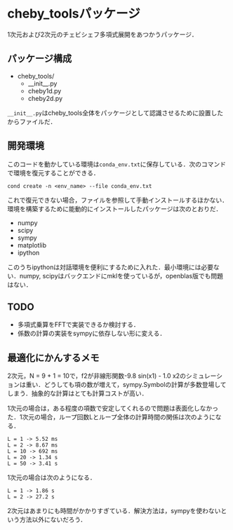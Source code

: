 # cheby\_toolsパッケージ

1次元および2次元のチェビシェフ多項式展開をあつかうパッケージ．

## パッケージ構成

- cheby\_tools/
    - \_\_init\_\_.py
    - cheby1d.py
    - cheby2d.py

`__init__.py`はcheby\_tools全体をパッケージとして認識させるために設置したからファイルだ．

## 開発環境

このコードを動かしている環境は`conda_env.txt`に保存している．次のコマンドで環境を復元することができる．

```
cond create -n <env_name> --file conda_env.txt
```

これで復元できない場合，ファイルを参照して手動インストールするほかない．環境を構築するために能動的にインストールしたパッケージは次のとおりだ．

- numpy
- scipy
- sympy
- matplotlib
- ipython

このうちipythonは対話環境を便利にするために入れた．最小環境には必要ない．numpy, scipyはバックエンドにmklを使っているが，openblas版でも問題はない．

## TODO

- 多項式乗算をFFTで実装できるか検討する．
- 係数の計算の実装をsympyに依存しない形に変える．

## 最適化にかんするメモ

2次元，N = 9 + 1 = 10で，f2が非線形関数-9.8 sin(x1) - 1.0 x2のシミュレーションは重い．どうしても項の数が増えて，sympy.Symbolの計算が多数登場してしまう．抽象的な計算はとても計算コストが高い．

1次元の場合は，ある程度の項数で安定してくれるので問題は表面化しなかった．1次元の場合，ループ回数Lとループ全体の計算時間の関係は次のようになる．

```
L = 1 -> 5.52 ms
L = 2 -> 8.67 ms
L = 10 -> 692 ms
L = 20 -> 1.34 s
L = 50 -> 3.41 s
```

1次元の場合は次のようになる．

```
L = 1 -> 1.86 s
L = 2 -> 27.2 s
```

2次元はあまりにも時間がかかりすぎている．解決方法は，sympyを使わないという方法以外にないだろう．

